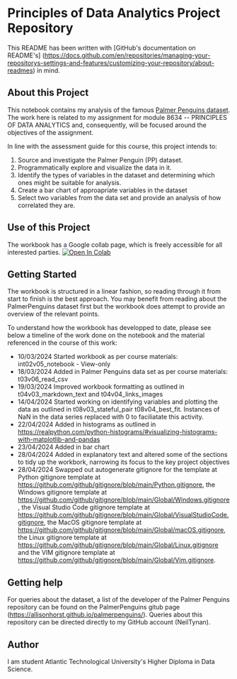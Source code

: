 # Principles of Data Analytics Project Repository

This README has been written with [GitHub's documentation on README's] (https://docs.github.com/en/repositories/managing-your-repositorys-settings-and-features/customizing-your-repository/about-readmes) in mind.

## About this Project

This notebook contains my analysis of the famous [Palmer Penguins dataset](https://allisonhorst.github.io/palmerpenguins/). The work here is related to my assignment for module 8634 -- PRINCIPLES OF DATA ANALYTICS and, consequently, will be focused around the objectives of the assignment.

In line with the assessment guide for this course, this project intends to:
1. Source and investigate the Palmer Penguin (PP) dataset.
2. Programmatically explore and visualize the data in it.
3. Identify the types of variables in the dataset and determining which ones might be suitable for analysis.
4. Create a bar chart of approapriate variables in the dataset 
5. Select two variables from the data set and provide an analysis of how correlated they are.


## Use of this Project



The workbook has a Google collab page, which is freely accessible for all interested parties.
<a target="_blank" href="https://colab.research.google.com/github/NeilTynan/8634/blob/main/penguins.ipynb">
  <img src="https://colab.research.google.com/assets/colab-badge.svg" alt="Open In Colab"/>
</a>


## Getting Started

The workbook is structured in a linear fashion, so reading through it from start to finish is the best approach. You may benefit from reading about the PalmerPenguins dataset first but the workbook does attempt to provide an overview of the relevant points.

To understand how the workbook has developped to date, please see below a timeline of the work done on the notebook and the material referenced in the course of this work:

- 10/03/2024 Started workbook as per course materials: int02v05_notebook - View-only
- 18/03/2024 Added in Palmer Penguins data set as per course materials: t03v06_read_csv
- 19/03/2024 Improved workbook formatting as outlined in t04v03_markdown_text and t04v04_links_images
- 14/04/2024 Started working on identifying variables and plotting the data as outlined in t08v03_stateful_pair t08v04_best_fit. Instances of NaN in the data series replaced with 0 to faciliatate this activity.
- 22/04/2024 Added in histograms as outlined in https://realpython.com/python-histograms/#visualizing-histograms-with-matplotlib-and-pandas
- 23/04/2024 Added in bar chart
- 28/04/2024 Added in explanatory text and altered some of the sections to tidy up the workbork, narrowing its focus to the key project objectives
- 28/04/2024 Swapped out autogenerate gitignore for the template at Python gitignore template at https://github.com/github/gitignore/blob/main/Python.gitignore, the Windows gitignore template at https://github.com/github/gitignore/blob/main/Global/Windows.gitignore, the Visual Studio Code gitignore template at https://github.com/github/gitignore/blob/main/Global/VisualStudioCode.gitignore, the MacOS gitignore template at https://github.com/github/gitignore/blob/main/Global/macOS.gitignore, the Linux gitignore template at https://github.com/github/gitignore/blob/main/Global/Linux.gitignore and the VIM gitignore template at https://github.com/github/gitignore/blob/main/Global/Vim.gitignore.

## Getting help

For queries about the dataset, a list of the developer of the Palmer Penguins repository can be found on the PalmerPenguins gitub page (https://allisonhorst.github.io/palmerpenguins/). Queries about this repository can be directed directly to my GitHub account (NeilTynan).

## Author

I am student Atlantic Technological University's Higher Diploma in Data Science.   


